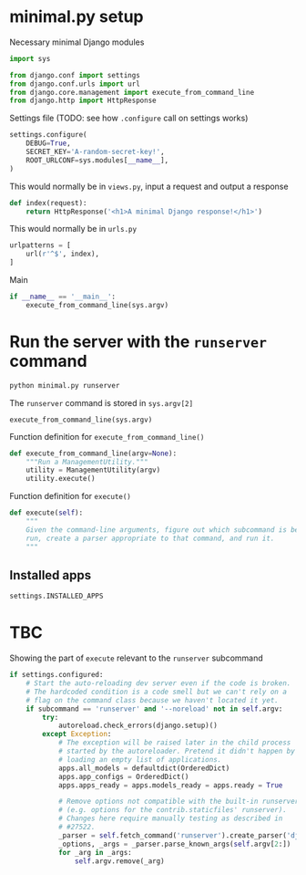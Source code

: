 # minimal.py setup

Necessary minimal Django modules
```python
import sys

from django.conf import settings
from django.conf.urls import url
from django.core.management import execute_from_command_line
from django.http import HttpResponse
```

Settings file (TODO: see how `.configure` call on settings works)
```python
settings.configure(
    DEBUG=True,
    SECRET_KEY='A-random-secret-key!',
    ROOT_URLCONF=sys.modules[__name__],
)
```

This would normally be in `views.py`, input a request and output a response
```python
def index(request):
    return HttpResponse('<h1>A minimal Django response!</h1>')
```

This would normally be in `urls.py`
```python
urlpatterns = [
    url(r'^$', index),
]
```

Main
```python
if __name__ == '__main__':
    execute_from_command_line(sys.argv)
```

# Run the server with the `runserver` command
```python
python minimal.py runserver
```

The `runserver` command is stored in `sys.argv[2]`
```
execute_from_command_line(sys.argv)
```

Function definition for `execute_from_command_line()`
```python
def execute_from_command_line(argv=None):
    """Run a ManagementUtility."""
    utility = ManagementUtility(argv)
    utility.execute()
```

Function definition for `execute()`
```python
def execute(self):
    """
    Given the command-line arguments, figure out which subcommand is being
    run, create a parser appropriate to that command, and run it.
    """
```

## Installed apps
```python
settings.INSTALLED_APPS
```
# TBC


Showing the part of `execute` relevant to the `runserver` subcommand
```python
if settings.configured:
    # Start the auto-reloading dev server even if the code is broken.
    # The hardcoded condition is a code smell but we can't rely on a
    # flag on the command class because we haven't located it yet.
    if subcommand == 'runserver' and '--noreload' not in self.argv:
        try:
            autoreload.check_errors(django.setup)()
        except Exception:
            # The exception will be raised later in the child process
            # started by the autoreloader. Pretend it didn't happen by
            # loading an empty list of applications.
            apps.all_models = defaultdict(OrderedDict)
            apps.app_configs = OrderedDict()
            apps.apps_ready = apps.models_ready = apps.ready = True

            # Remove options not compatible with the built-in runserver
            # (e.g. options for the contrib.staticfiles' runserver).
            # Changes here require manually testing as described in
            # #27522.
            _parser = self.fetch_command('runserver').create_parser('django', 'runserver')
            _options, _args = _parser.parse_known_args(self.argv[2:])
            for _arg in _args:
                self.argv.remove(_arg)

```
